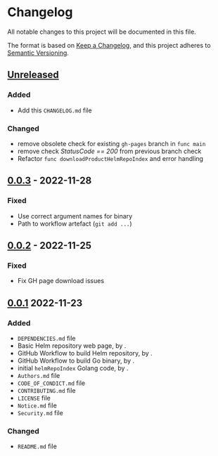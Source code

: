 # Changelog

All notable changes to this project will be documented in this file.

The format is based on [Keep a Changelog](https://keepachangelog.com/en/1.0.0/), and this project adheres
to [Semantic Versioning](https://semver.org/spec/v2.0.0.html).

## [Unreleased]

### Added

- Add this `CHANGELOG.md` file
### Changed

- remove obsolete check for existing `gh-pages` branch in `func main`
- remove check _StatusCode == 200_ from previous branch check
- Refactor `func downloadProductHelmRepoIndex` and error handling

## [0.0.3] - 2022-11-28

### Fixed
- Use correct argument names for binary
- Path to workflow artefact (`git add ...`)

## [0.0.2] - 2022-11-25

### Fixed

- Fix GH page download issues

## [0.0.1] 2022-11-23

### Added

- `DEPENDENCIES.md` file
- Basic Helm repository web page, by .
- GitHub Workflow to build Helm repository, by .
- GitHub Workflow to build Go binary, by .
- initial `helmRepoIndex` Golang code, by .
- `Authors.md` file
- `CODE_OF_CONDICT.md` file
- `CONTRIBUTING.md` file
- `LICENSE` file
- `Notice.md` file
- `Security.md` file

### Changed
- `README.md` file

[unreleased]: https://github.com/eclipse-tractusx/charts/compare/v0.0.3...HEAD
[0.0.3]: https://github.com/eclipse-tractusx/charts/compare/v0.0.2...v0.0.3
[0.0.2]: https://github.com/eclipse-tractusx/charts/compare/v0.0.1...v0.0.2
[0.0.1]: https://github.com/eclipse-tractusx/charts/releases/tag/v0.0.1
